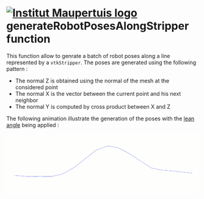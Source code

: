 [![Institut Maupertuis logo](https://avatars1.githubusercontent.com/u/12760694?v=3&s=80)](http://www.institutmaupertuis.fr) 
generateRobotPosesAlongStripper function
=============================

This function allow to genrate a batch of robot poses along a line represented by a `vtkStripper`.
The poses are generated using the following pattern : 
- The normal Z is obtained using the normal of the mesh at the considered point
- The normal X is the vector between the current point and his next neighbor
- The normal Y is computed by cross product between X and Z

The following animation illustrate the generation of the poses with the [lean angle](README_apply_lean_angle.md)
being applied :

![generate_robot_poses_along_stripper](generate_robot_poses_along_stripper.gif)
